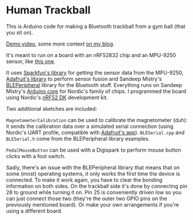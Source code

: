 # Human Trackball

This is Arduino code for making a Bluetooth trackball from a gym ball (that you sit on).

[Demo video](https://www.youtube.com/watch?v=FprARCVnGL4), some more context [on my blog](https://blog.jfedor.org/2020/09/human-trackball.html).

It's meant to run on a board with an nRF52832 chip and an MPU-9250 sensor, like [this one](https://www.aliexpress.com/item/33014422230.html).

It uses [Sparkfun's library](https://github.com/sparkfun/SparkFun_MPU-9250-DMP_Arduino_Library) for getting the sensor data from the MPU-9250, [Adafruit's library](https://github.com/adafruit/Adafruit_AHRS) to perform sensor fusion and Sandeep Mistry's [BLEPeripheral](https://github.com/sandeepmistry/arduino-BLEPeripheral) library for the Bluetooth stuff. Everything runs on Sandeep Mistry's [Arduino core](https://github.com/sandeepmistry/arduino-nRF5) for Nordic's family of chips. I programmed the board using Nordic's [nRF52 DK](https://www.nordicsemi.com/Software-and-Tools/Development-Kits/nRF52-DK) development kit.

Two additional sketches are included:

`MagnetometerCalibration` can be used to calibrate the magnetometer (duh): it sends the calibration data over a simulated serial connection (using Nordic's UART profile, compatible with [Adafruit's app](https://play.google.com/store/apps/details?id=com.adafruit.bluefruit.le.connect)). `BLESerial.cpp` and `BLESerial.h` come from the BLEPeripheral library examples.

`PedalMouseButton` can be used with a Digispark to perform mouse button clicks with a foot switch.

Sadly, there's an issue with the BLEPeripheral library that means that on some (most) operating systems, it only works the first time the device is connected. To make it work again, you have to clear the bonding information on both sides. On the trackball side it's done by connecting pin 28 to ground while turning it on. Pin 25 is conveniently driven low so you can just connect those two (they're the outer two GPIO pins on the previously mentioned board). Or make your own arrangements if you're using a different board.

